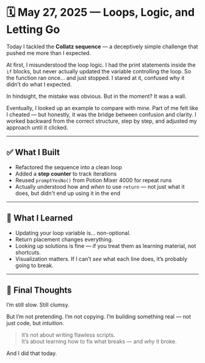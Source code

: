 # 🗓️ May 27, 2025 — Loops, Logic, and Letting Go

Today I tackled the **Collatz sequence** — a deceptively simple challenge that pushed me more than I expected.

At first, I misunderstood the loop logic. I had the print statements inside the `if` blocks, but never actually updated the variable controlling the loop. So the function ran once… and just stopped. I stared at it, confused why it didn’t do what I expected.

In hindsight, the mistake was obvious. But in the moment? It was a wall.

Eventually, I looked up an example to compare with mine. Part of me felt like I cheated — but honestly, it was the bridge between confusion and clarity. I worked backward from the correct structure, step by step, and adjusted my approach until it clicked.

---

## ✅ What I Built

- Refactored the sequence into a clean loop
- Added a **step counter** to track iterations
- Reused `promptYesNo()` from Potion Mixer 4000 for repeat runs
- Actually understood how and *when* to use `return` — not just what it does, but didn't end up using it in the end

---

## 🤯 What I Learned

- Updating your loop variable is… non-optional.
- Return placement changes everything.
- Looking up solutions is fine — if you treat them as learning material, not shortcuts.
- Visualization matters. If I can’t *see* what each line does, it’s probably going to break.

---

## 🧠 Final Thoughts

I’m still slow. Still clumsy.

But I’m not pretending. I’m not copying. I’m building something real — not just code, but *intuition*.

> It’s not about writing flawless scripts.  
> It’s about learning how to fix what breaks — and *why* it broke.

And I did that today.

